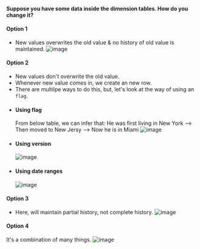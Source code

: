 #### Suppose you have some data inside the dimension tables. How do you change it?
#### Option 1 
- New values overwrites the old value & no history of old value is maintained.
![image](https://github.com/user-attachments/assets/b9bd25d4-41e1-4f94-a42a-37e8e653d9db)

#### Option 2
- New values don't overwrite the old value.
- Whenever new value comes in, we create an new row.
- There are multilpe ways to do this, but, let's look at the way of using an `flag`.
- #### Using flag
  From below table, we can infer that:
  He was first living in New York --> Then moved to New Jersy --> Now he is in Miami
  ![image](https://github.com/user-attachments/assets/e81ffc73-dbed-4796-986a-4c4aeee8f2b1)
- #### Using version
  ![image](https://github.com/user-attachments/assets/1d8b7dc7-027a-46ec-bc4c-c384335a95f8)
- #### Using date ranges
  ![image](https://github.com/user-attachments/assets/debf98bc-4941-40ad-9985-88616867742b)

#### Option 3
- Here, will maintain partial history, not complete history.
  ![image](https://github.com/user-attachments/assets/228ed0e5-5103-42ef-9086-81a391ca6102)

#### Option 4
It's a combination of many things.
![image](https://github.com/user-attachments/assets/61319447-7000-4d1a-9b49-5340513bf6c5)
